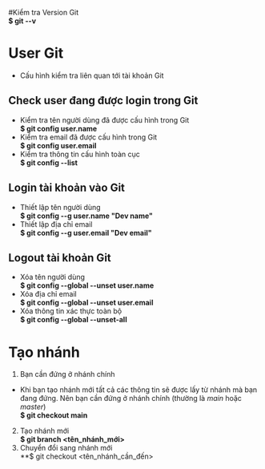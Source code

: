 #Kiểm tra Version Git\
	**$ git --v**
# User Git
- Cấu hình kiểm tra liên quan tới tài khoản Git
## Check user đang được login trong Git
- Kiểm tra tên người dùng đã được cấu hình trong Git\
	**$ git config user.name**
- Kiểm tra email đã được cấu hình trong Git\
	**$ git config user.email**
- Kiểm tra thông tin cấu hình toàn cục\
	**$ git config --list**
## Login tài khoản vào Git
- Thiết lập tên người dùng\
	**$ git config --g user.name "Dev name"**
- Thiết lập địa chỉ email\
	**$ git config --g user.email "Dev email"**
## Logout tài khoản Git
- Xóa tên người dùng\
	**$ git config --global --unset user.name**
- Xóa địa chỉ email\
	**$ git config --global --unset user.email**
- Xóa thông tin xác thực toàn bộ\
	**$ git config --global --unset-all**
# Tạo nhánh
1. Bạn cần đứng ở nhánh chính
- Khi bạn tạo nhánh mới tất cả các thông tin sẽ được lấy từ nhánh mà bạn đang đứng. Nên bạn cần đứng ở nhánh chính (thường là *main* hoặc *master*)\
	**$ git checkout main**
2. Tạo nhánh mới\
	**$ git branch <tên_nhánh_mới>**
3. Chuyển đổi sang nhánh mới\
	**$ git checkout <tên_nhánh_cần_đến>
